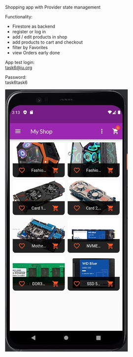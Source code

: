 Shopping app with Provider state management

Functionality:
- Firestore as backend
- register or log in
- add / edit products in shop
- add products to cart and checkout
- filter by Favorites
- view Orders early done

App test login:\
task6@iu.org

Password:\
task6task6

![](https://github.com/Wolfram-180/shop_app/blob/master/assets/Screenshot_1.jpg)
